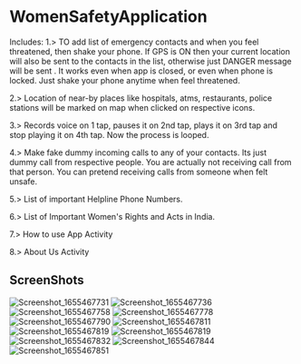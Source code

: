 # WomenSafetyApplication
Includes: 
1.> TO add list of emergency contacts and when you feel threatened, then
shake your phone. If GPS is ON then your current location will also be sent  to the contacts in the list, otherwise just DANGER message will be sent
. It works even when app is closed, or even when phone is locked. Just shake your phone anytime when feel threatened.

2.> Location of near-by places like hospitals, atms, restaurants, police stations will be marked on map when clicked on respective icons.

3.> Records voice on 1 tap, pauses it on 2nd tap, plays it on 3rd tap and stop playing it on 4th tap. Now the process is looped.

4.> Make fake dummy incoming calls to any of your contacts. Its just dummy call from respective people. You are actually not receiving call from that person. You can pretend receiving calls from someone when felt unsafe.

5.> List of important Helpline Phone Numbers.

6.> List of Important Women's Rights and Acts in India.

7.> How to use App Activity

8.> About Us Activity

## ScreenShots

![Screenshot_1655467731](https://user-images.githubusercontent.com/68722673/174295817-9db1b9b6-72ae-4395-845e-a030d1ba0d83.png)
![Screenshot_1655467736](https://user-images.githubusercontent.com/68722673/174295824-5529e277-d665-4335-9898-a308fa7fdf95.png)
![Screenshot_1655467758](https://user-images.githubusercontent.com/68722673/174295836-93fe0154-ab44-4f4f-8088-4530d5d0652f.png)
![Screenshot_1655467778](https://user-images.githubusercontent.com/68722673/174295845-058715d6-40aa-47aa-9366-df65663f9a98.png)
![Screenshot_1655467790](https://user-images.githubusercontent.com/68722673/174295866-a16878b1-7fef-41e5-a7df-22e24fe4372f.png)
![Screenshot_1655467811](https://user-images.githubusercontent.com/68722673/174295881-3affbf71-0aaa-4a2c-99c2-3510fcf4f00d.png)
![Screenshot_1655467819](https://user-images.githubusercontent.com/68722673/174295894-e887feb1-9055-4041-bc56-fc33dea32f7e.png)
![Screenshot_1655467819](https://user-images.githubusercontent.com/68722673/174295899-f8d71c76-67bc-40dd-aa3f-582a1dfd3f58.png)
![Screenshot_1655467832](https://user-images.githubusercontent.com/68722673/174295914-6fec343f-15d3-4c62-b01c-cfb8846acbdd.png)
![Screenshot_1655467844](https://user-images.githubusercontent.com/68722673/174295918-682559d6-aaa6-4402-b3e6-d0e707b61c9b.png)
![Screenshot_1655467851](https://user-images.githubusercontent.com/68722673/174295934-f93a3104-58fc-4da5-9fb3-446cd782b704.png)
